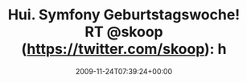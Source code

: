 ---
retweeted: false
source: <a href="http://twitter.com" rel="nofollow">Twitter Web Client</a>
entities:
  hashtags: []
  symbols: []
  user_mentions:
  - name: "@skoop@phpc.social"
    screen_name: skoop
    indices:
    - '34'
    - '40'
    id_str: '1524641'
    id: '1524641'
  - name: Fabien Potencier
    screen_name: fabpot
    indices:
    - '66'
    - '73'
    id_str: '15072316'
    id: '15072316'
  urls: []
display_text_range:
- '0'
- '80'
favorite_count: '0'
id_str: '6002290771'
truncated: false
retweet_count: '0'
id: '6002290771'
created_at: Tue Nov 24 07:39:24 +0000 2009
favorited: false
full_text: 'Hui. Symfony Geburtstagswoche! RT [@skoop](https://twitter.com/skoop):
  happy happy birthday to [@fabpot](https://twitter.com/fabpot) today!'
lang: de
tags:
- pesos/twitter
date: '2009-11-24T07:39:24+00:00'
src: https://twitter.com/bascht/status/6002290771
original_url: https://twitter.com/bascht/status/6002290771
type: twitter_tweet
text: 'Hui. Symfony Geburtstagswoche! RT [@skoop](https://twitter.com/skoop): happy
  happy birthday to [@fabpot](https://twitter.com/fabpot) today!'
title: 'Hui. Symfony Geburtstagswoche! RT @skoop (https://twitter.com/skoop): h'

---